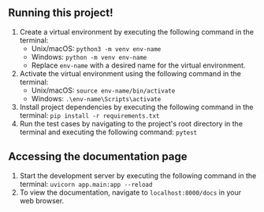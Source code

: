 ## Running this project!

1. Create a virtual environment by executing the following command in the terminal:
    - Unix/macOS: `python3 -m venv env-name`
    - Windows: `python -m venv env-name`
    - Replace `env-name` with a desired name for the virtual environment.
2. Activate the virtual environment using the following command in the terminal:
    - Unix/macOS: `source env-name/bin/activate`
    - Windows: `.\env-name\Scripts\activate`
3. Install project dependencies by executing the following command in the terminal: `pip install -r requirements.txt`
4. Run the test cases by navigating to the project's root directory in the terminal and executing the following command: `pytest`

## Accessing the documentation page

1. Start the development server by executing the following command in the terminal: `uvicorn app.main:app --reload`
2. To view the documentation, navigate to `localhost:8000/docs` in your web browser.
